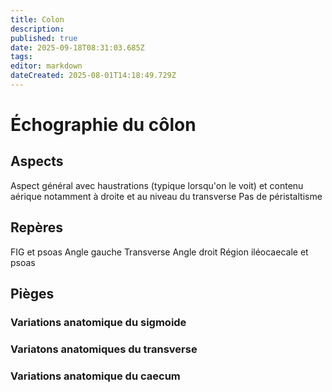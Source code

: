 ```yaml
---
title: Colon
description: 
published: true
date: 2025-09-18T08:31:03.685Z
tags: 
editor: markdown
dateCreated: 2025-08-01T14:18:49.729Z
---
```


# Échographie du côlon

## Aspects
Aspect général avec haustrations (typique lorsqu'on le voit) et contenu aérique notamment à droite et au niveau du transverse
Pas de péristaltisme
## Repères
FIG et psoas
Angle gauche
Transverse
Angle droit
Région iléocaecale et psoas
## Pièges
### Variations anatomique du sigmoide
### Variatons anatomiques du transverse
### Variations anatomique du caecum